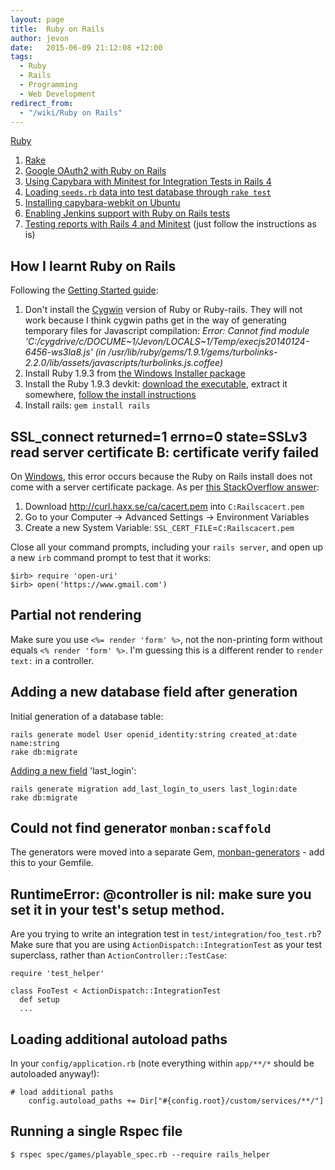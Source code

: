 ```yaml
---
layout: page
title:  Ruby on Rails
author: jevon
date:   2015-06-09 21:12:08 +12:00
tags:
  - Ruby
  - Rails
  - Programming
  - Web Development
redirect_from:
  - "/wiki/Ruby on Rails"
---
```


[Ruby](Ruby.md)

1. [Rake](Rake.md)
1. [Google OAuth2 with Ruby on Rails](Google_OAuth2_with_Ruby_on_Rails.md)
1. [Using Capybara with Minitest for Integration Tests in Rails 4](Using_Capybara_with_Minitest_for_Integration_Tests_in_Rails_4.md)
1. <a href="http://stackoverflow.com/a/1829515/39531">Loading `seeds.rb` data into test database through `rake test`</a>
1. <a href="http://stackoverflow.com/questions/11354656/error-error-error-installing-capybara-webkit">Installing capybara-webkit on Ubuntu</a>
1. [Enabling Jenkins support with Ruby on Rails tests](Enabling_Jenkins_support_with_Ruby_on_Rails_Tests.md)
1. <a href="https://github.com/ci-reporter/ci_reporter_minitest">Testing reports with Rails 4 and Minitest</a> (just follow the instructions as is)

## How I learnt Ruby on Rails

Following the <a href="http://guides.rubyonrails.org/getting_started.html">Getting Started guide</a>:

1. Don't install the [Cygwin](cygwin.md) version of Ruby or Ruby-rails. They will not work because I think cygwin paths get in the way of generating temporary files for Javascript compilation: _Error: Cannot find module 'C:/cygdrive/c/DOCUME~1/Jevon/LOCALS~1/Temp/execjs20140124-6456-ws3la8.js' (in /usr/lib/ruby/gems/1.9.1/gems/turbolinks-2.2.0/lib/assets/javascripts/turbolinks.js.coffee)_
1. Install Ruby 1.9.3 from <a href="http://rubyinstaller.org/downloads/">the Windows Installer package</a>
1. Install the Ruby 1.9.3 devkit: <a href="http://rubyinstaller.org/downloads/">download the executable</a>, extract it somewhere, <a href="https://github.com/oneclick/rubyinstaller/wiki/Development-Kit#installation-instructions">follow the install instructions</a>
1. Install rails: `gem install rails`

## SSL_connect returned=1 errno=0 state=SSLv3 read server certificate B: certificate verify failed

On [Windows](Windows.md), this error occurs because the Ruby on Rails install does not come with a server certificate package. As per <a href="http://stackoverflow.com/a/16134586/39531">this StackOverflow answer</a>:

1. Download http://curl.haxx.se/ca/cacert.pem into `C:Railscacert.pem`
1. Go to your Computer -> Advanced Settings -> Environment Variables
1. Create a new System Variable: `SSL_CERT_FILE`=`C:Railscacert.pem`

Close all your command prompts, including your `rails server`, and open up a new `irb` command prompt to test that it works:

```
$irb> require 'open-uri'
$irb> open('https://www.gmail.com')
```

## Partial not rendering

Make sure you use `<%= render 'form' %>`, not the non-printing form without equals `<% render 'form' %>`. I'm guessing this is a different render to `render text:` in a controller.

## Adding a new database field after generation

Initial generation of a database table:

```
rails generate model User openid_identity:string created_at:date name:string
rake db:migrate
```

<a href="http://stackoverflow.com/questions/4805836/how-do-i-add-a-field-after-ive-run-rails-generate-model-scaffold">Adding a new field</a> 'last_login':

```
rails generate migration add_last_login_to_users last_login:date
rake db:migrate
```

## Could not find generator `monban:scaffold`

The generators were moved into a separate Gem, <a href="https://github.com/halogenandtoast/monban-generators">monban-generators</a> - add this to your Gemfile.

## RuntimeError: @controller is nil: make sure you set it in your test's setup method.

Are you trying to write an integration test in `test/integration/foo_test.rb`? Make sure that you are using `ActionDispatch::IntegrationTest` as your test superclass, rather than `ActionController::TestCase`:

```
require 'test_helper'

class FooTest < ActionDispatch::IntegrationTest
  def setup
  ...
```

## Loading additional autoload paths

In your `config/application.rb` (note everything within `app/**/*` should be autoloaded anyway!):

```
# load additional paths
    config.autoload_paths += Dir["#{config.root}/custom/services/**/"]
```

## Running a single Rspec file

```
$ rspec spec/games/playable_spec.rb --require rails_helper
```

